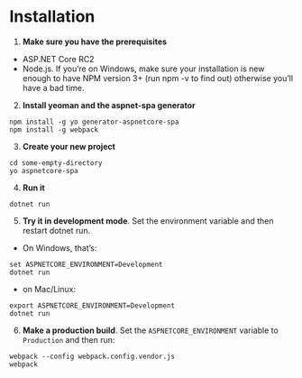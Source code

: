 # Installation
1. **Make sure you have the prerequisites**
- ASP.NET Core RC2
- Node.js. If you’re on Windows, make sure your installation is new enough to have NPM version 3+ (run npm -v to find out) otherwise you’ll have a bad time.
2. **Install yeoman and the aspnet-spa generator**
```
npm install -g yo generator-aspnetcore-spa
npm install -g webpack
```
3. **Create your new project**
```
cd some-empty-directory
yo aspnetcore-spa
```
4. **Run it**
```
dotnet run
```
5. **Try it in development mode**. Set the environment variable and then restart dotnet run. 
-  On Windows, that’s:
```
set ASPNETCORE_ENVIRONMENT=Development
dotnet run
```
-  on Mac/Linux:
```
export ASPNETCORE_ENVIRONMENT=Development
dotnet run
```
6. **Make a production build**. Set the `ASPNETCORE_ENVIRONMENT` variable to `Production` and then run:
```
webpack --config webpack.config.vendor.js
webpack
```
